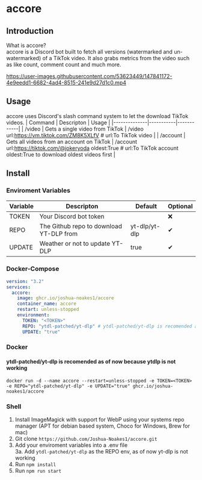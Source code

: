 # accore

## Introduction

What is accore?  
accore is a Discord bot built to fetch all versions (watermarked and un-watermarked) of a TikTok video. It also grabs metrics from the video such as like count, comment count and much more.

https://user-images.githubusercontent.com/53623449/147841172-4e9eedd1-6682-4ad4-8515-241e9d27d1c0.mp4

## Usage

accore uses Discord's slash command system to let the download TikTok videos.
| Command | Descripton | Usage |
|--------------|-----------|------------|
| /video | Gets a single video from TikTok | /video url:https://vm.tiktok.com/ZM8K5XLfV # url:To TikTok video |
| /account | Gets all videos from an account on TikTok | /account url:https://tiktok.com/@jokeryoda oldest:True # url:To TikTok account oldest:True to download oldest videos first |

## Install

### Enviroment Variables

| Variable | Descripton                              | Default       | Optional |
| -------- | --------------------------------------- | ------------- | -------- |
| TOKEN    | Your Discord bot token                  | <TOKEN>       | ❌       |
| REPO     | The Github repo to download YT-DLP from | yt-dlp/yt-dlp | ✔        |
| UPDATE   | Weather or not to update YT-DLP         | true          | ✔        |

### Docker-Compose

```yml
version: "3.2"
services:
  accore:
    image: ghcr.io/joshua-noakes1/accore
    container_name: accore
    restart: unless-stopped
    environment:
      TOKEN: "<TOKEN>"
      REPO: "ytdl-patched/yt-dlp" # ytdl-patched/yt-dlp is recomended as of now because ytdlp is not working
      UPDATE: "true"
```

### Docker

#### ytdl-patched/yt-dlp is recomended as of now because ytdlp is not working

```shell
docker run -d --name accore --restart=unless-stopped -e TOKEN=<TOKEN> -e REPO="ytdl-patched/yt-dlp" -e UPDATE="true" ghcr.io/joshua-noakes1/accore
```

### Shell

1. Install ImageMagick with support for WebP using your systems repo manager (APT for debian based system, Choco for Windows, Brew for mac)
2. Git clone `https://github.com/Joshua-Noakes1/accore.git`
3. Add your enviroment variables into a .env file  
   3a. Add `ytdl-patched/yt-dlp` as the REPO env, as of now yt-dlp is not working
4. Run `npm install`
5. Run `npm run start`
